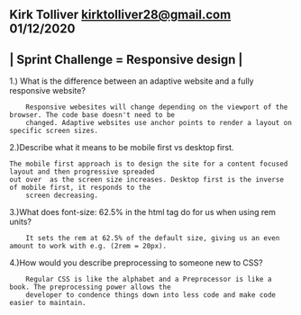 Kirk Tolliver 
kirktolliver28@gmail.com
01/12/2020
---------------------------------------
| Sprint Challenge = Responsive design |
---------------------------------------

1.) What is the difference between an adaptive website and a fully responsive website?

        Responsive webesites will change depending on the viewport of the browser. The code base doesn't need to be
        changed. Adaptive websites use anchor points to render a layout on specific screen sizes. 

2.)Describe what it means to be mobile first vs desktop first.
        
	The mobile first approach is to design the site for a content focused layout and then progressive spreaded
	out over  as the screen size increases. Desktop first is the inverse of mobile first, it responds to the
        screen decreasing.

3.)What does font-size: 62.5% in the html tag do for us when using rem units?

        It sets the rem at 62.5% of the default size, giving us an even amount to work with e.g. (2rem = 20px).

4.)How would you describe preprocessing to someone new to CSS?
        
        Regular CSS is like the alphabet and a Preprocessor is like a book. The preprocessing power allows the 
        developer to condence things down into less code and make code easier to maintain.
